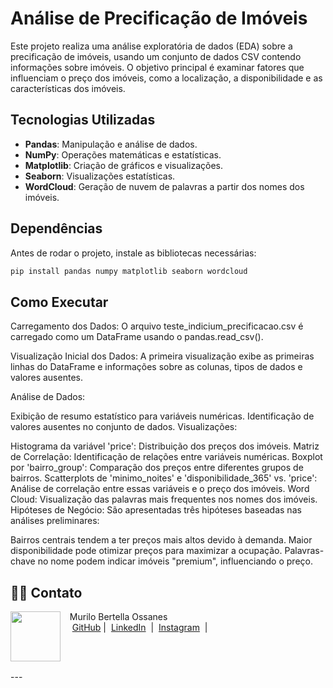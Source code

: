 # Análise de Precificação de Imóveis

Este projeto realiza uma análise exploratória de dados (EDA) sobre a precificação de imóveis, usando um conjunto de dados CSV contendo informações sobre imóveis. O objetivo principal é examinar fatores que influenciam o preço dos imóveis, como a localização, a disponibilidade e as características dos imóveis.

## Tecnologias Utilizadas

- **Pandas**: Manipulação e análise de dados.
- **NumPy**: Operações matemáticas e estatísticas.
- **Matplotlib**: Criação de gráficos e visualizações.
- **Seaborn**: Visualizações estatísticas.
- **WordCloud**: Geração de nuvem de palavras a partir dos nomes dos imóveis.

## Dependências

Antes de rodar o projeto, instale as bibliotecas necessárias:

```bash
pip install pandas numpy matplotlib seaborn wordcloud
```

## Como Executar
Carregamento dos Dados: O arquivo teste_indicium_precificacao.csv é carregado como um DataFrame usando o pandas.read_csv().

Visualização Inicial dos Dados: A primeira visualização exibe as primeiras linhas do DataFrame e informações sobre as colunas, tipos de dados e valores ausentes.

Análise de Dados:

Exibição de resumo estatístico para variáveis numéricas.
Identificação de valores ausentes no conjunto de dados.
Visualizações:

Histograma da variável 'price': Distribuição dos preços dos imóveis.
Matriz de Correlação: Identificação de relações entre variáveis numéricas.
Boxplot por 'bairro_group': Comparação dos preços entre diferentes grupos de bairros.
Scatterplots de 'minimo_noites' e 'disponibilidade_365' vs. 'price': Análise de correlação entre essas variáveis e o preço dos imóveis.
Word Cloud: Visualização das palavras mais frequentes nos nomes dos imóveis.
Hipóteses de Negócio: São apresentadas três hipóteses baseadas nas análises preliminares:

Bairros centrais tendem a ter preços mais altos devido à demanda.
Maior disponibilidade pode otimizar preços para maximizar a ocupação.
Palavras-chave no nome podem indicar imóveis "premium", influenciando o preço.


## 👨‍💻 Contato

<p>
    <img 
      align=left 
      margin=10 
      width=80 
      src="https://avatars.githubusercontent.com/u/79885721?v=4"
    />
    <p>&nbsp&nbsp&nbspMurilo Bertella Ossanes<br>
    &nbsp&nbsp&nbsp
    <a href="https://github.com/muriloboss">
    GitHub</a>&nbsp;|&nbsp;
    <a href="https://www.linkedin.com/in/murilo-ossanes/">LinkedIn</a>
&nbsp;|&nbsp;
    <a href="https://www.instagram.com/murilo_boss/">
    Instagram</a>
&nbsp;|&nbsp;</p>
</p>
<br/><br/>
<p>
---
